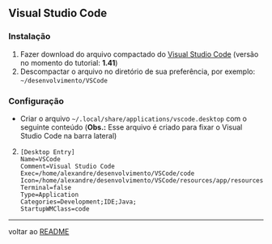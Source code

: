 ## Visual Studio Code
### Instalação
1. Fazer download do arquivo compactado do [Visual Studio Code](https://code.visualstudio.com/download) (versão no momento do tutorial: **1.41**)
2. Descompactar o arquivo no diretório de sua preferência, por exemplo: `~/desenvolvimento/VSCode`
### Configuração
* Criar o arquivo `~/.local/share/applications/vscode.desktop` com o seguinte conteúdo (**Obs.:** Esse arquivo é criado para fixar o Visual Studio Code na barra lateral)

2. ```shell
   [Desktop Entry]
   Name=VSCode
   Comment=Visual Studio Code
   Exec=/home/alexandre/desenvolvimento/VSCode/code
   Icon=/home/alexandre/desenvolvimento/VSCode/resources/app/resources/linux/code.png
   Terminal=false
   Type=Application
   Categories=Development;IDE;Java;
   StartupWMClass=code
   ```





----
voltar ao [README](README.md)
